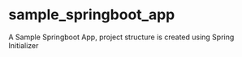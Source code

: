 # sample_springboot_app
A Sample Springboot App, project structure is created using Spring Initializer
